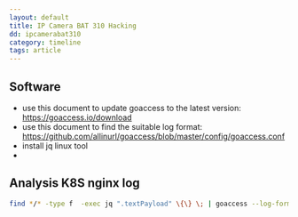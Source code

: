 ```yaml
---
layout: default
title: IP Camera BAT 310 Hacking
dd: ipcamerabat310
category: timeline
tags: article
---
```


## Software
- use this document to update goaccess to the latest version: https://goaccess.io/download
- use this document to find the suitable log format: https://github.com/allinurl/goaccess/blob/master/config/goaccess.conf
- install jq linux tool
- 
## Analysis K8S nginx log
```bash
find */* -type f  -exec jq ".textPayload" \{\} \; | goaccess --log-format='%^ %^ [%h] %^ %^ [%d:%t %^] \"%r\" %^ %b \"%R\" \"%u\" %^ %^ [%v] %^:%^ %^ %T %^ %^' --date-format=%d/%b/%Y --time-format=%H:%M:%S - --with-output-resolver -o out.html
```


